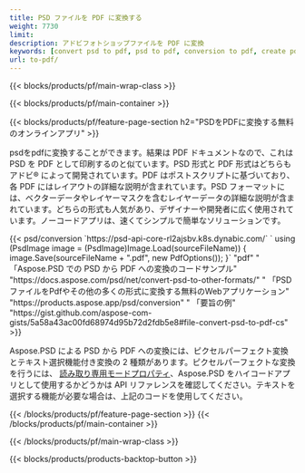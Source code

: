 ```yaml
---
title: PSD ファイルを PDF に変換する
weight: 7730
limit: 
description: アドビフォトショップファイルを PDF に変換
keywords: [convert psd to pdf, psd to pdf, conversion to pdf, create pdf from psd, print psd as pdf]
url: to-pdf/
---
```


{{< blocks/products/pf/main-wrap-class >}}

{{< blocks/products/pf/main-container >}}

{{< blocks/products/pf/feature-page-section h2="PSDをPDFに変換する無料のオンラインアプリ" >}}
<p>psdをpdfに変換することができます。結果は PDF ドキュメントなので、これは PSD を PDF として印刷するのと似ています。PSD 形式と PDF 形式はどちらもアドビ® によって開発されています。PDF はポストスクリプトに基づいており、各 PDF にはレイアウトの詳細な説明が含まれています。PSD フォーマットには、ベクターデータやレイヤーマスクを含むレイヤーデータの詳細な説明が含まれています。どちらの形式も人気があり、デザイナーや開発者に広く使用されています。ノーコードアプリは、速くてシンプルで簡単なソリューションです。</p>
{{< psd/conversion `https://psd-api-core-rl2ajsbv.k8s.dynabic.com/` 
`    using (PsdImage image = (PsdImage)Image.Load(sourceFileName))
    {
        image.Save(sourceFileName + ".pdf", new PdfOptions());
    }` 
	"pdf" "
「Aspose.PSD での PSD から PDF への変換のコードサンプル"  "https://docs.aspose.com/psd/net/convert-psd-to-other-formats/" "
「PSDファイルをPdfやその他の多くの形式に変換する無料のWebアプリケーション" "https://products.aspose.app/psd/conversion" "
「要旨の例" "https://gist.github.com/aspose-com-gists/5a58a43ac00fd68974d95b72d2fdb5e8#file-convert-psd-to-pdf-cs" >}}
<p>Aspose.PSD による PSD から PDF への変換には、ピクセルパーフェクト変換とテキスト選択機能付き変換の 2 種類があります。ピクセルパーフェクトな変換を行うには、 <a href="https://reference.aspose.com/psd/net/aspose.psd.imageloadoptions/psdloadoptions/readonlymode/">読み取り専用モードプロパティ</a>、Aspose.PSD をハイコードアプリとして使用するかどうかは API リファレンスを確認してください。テキストを選択する機能が必要な場合は、上記のコードを使用してください。</p>
{{< /blocks/products/pf/feature-page-section >}}
{{< /blocks/products/pf/main-container >}}


{{< /blocks/products/pf/main-wrap-class >}}

{{< blocks/products/products-backtop-button >}}
